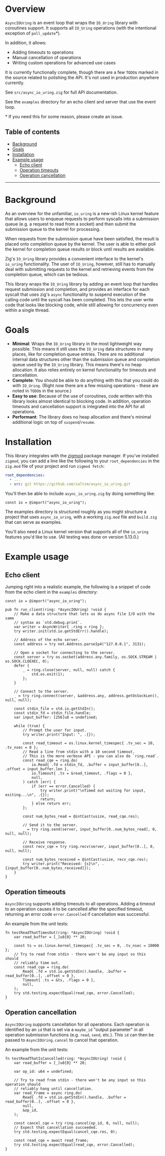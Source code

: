 
# Overview

`AsyncIOUring` is an event loop that wraps the `IO_Uring` library with coroutines
support. It supports all `IO_Uring` operations (with the intentional exception
of `poll_update`\*). 

In addition, it allows:
* Adding timeouts to operations
* Manual cancellation of operations
* Writing custom operations for advanced use cases

It is currently functionally complete, though there are a few `TODO`s marked in
the source related to polishing the API. It's not used in production anywhere currently.

See `src/async_io_uring.zig` for full API documentation.

See the `examples` directory for an echo client and server that use the event loop.

\* If you need this for some reason, please create an issue.

## Table of contents
* [Background](#background)
* [Goals](#goals)
* [Installation](#installation)
* [Example usage](#example-usage)
    * [Echo client](#echo-client)
    * [Operation timeouts](#operation-cancellation)
    * [Operation cancellation](#operation-cancellation)

---
# Background

As an overview for the unfamiliar, `io_uring` is a new-ish Linux kernel feature 
that allows users to enqueue requests to perform syscalls into a submission
queue (e.g. a request to read from a socket) and then submit the submission
queue to the kernel for processing.

When requests from the submission queue have been satisfied, the result is
placed onto completion queue by the kernel. The user is able to either poll
the kernel for completion queue results or block until results are
available.

Zig's `IO_Uring` library provides a convenient interface to the kernel's
`io_uring` functionality. The user of `IO_Uring`, however, still has to manually
deal with submitting requests to the kernel and retrieving events from the
completion queue, which can be tedious.

This library wraps the `IO_Uring` library by adding an event loop that handles
request submission and completion, and provides an interface for each syscall
that uses zig's `async` functionality to suspend execution of the calling code
until the syscall has been completed. This lets the user write code that looks
like blocking code, while still allowing for concurrency even within a single
thread.

# Goals

* **Minimal**: Wraps the `IO_Uring` library in the most lightweight way
  possible. This means it still uses the `IO_Uring` data structures in many
  places, like for completion queue entries. There are no additional internal
  data structures other than the submission queue and completion queue used by
  the `IO_Uring` library. This means there's no heap allocation. It also relies
  entirely on kernel functionality for timeouts and cancellation.
* **Complete**: You should be able to do anything with this that you could do
  with `IO_Uring`. (Right now there are a few missing operations - these are
  noted in `TODO`s in the source.)
* **Easy to use**: Because of the use of coroutines, code written with this
  library looks almost identical to blocking code. In addition, operation
  timeouts and cancellation support is integrated into the API for all operations.
* **Performant**: The library does no heap allocation and there's minimal
  additional logic on top of `suspend`/`resume`.

# Installation 

This library integrates with the [zigmod](https://github.com/nektro/zigmod)
package manager. If you've installed `zigmod`, you can add a line like the
following to your `root_dependencies` in the `zig.mod` file of your project 
and run `zigmod fetch`:
```yml
root_dependencies:
  - ...
  - src: git https://github.com/saltzm/async_io_uring.git
```

You'll then be able to include `async_io_uring.zig` by doing something like:
```zig
const io = @import("async_io_uring");
```

The examples directory is structured roughly as you might structure a project
that uses `async_io_uring`, with a working `zig.mod` file and `build.zig` that
can serve as examples.

You'll also need a Linux kernel version that supports all of the `io_uring`
features you'd like to use. (All testing was done on version 5.13.0.)

# Example usage

## Echo client

Jumping right into a realistic example, the following is a snippet of code from
the echo client in the `examples` directory:

```zig
const io = @import("async_io_uring");

pub fn run_client(ring: *AsyncIOUring) !void {
    // Make a data structure that lets us do async file I/O with the same
    // syntax as `std.debug.print`.
    var writer = AsyncWriter{ .ring = ring };
    try writer.init(std.io.getStdErr().handle);

    // Address of the echo server.
    const address = try net.Address.parseIp4("127.0.0.1", 3131);

    // Open a socket for connecting to the server.
    const server = try os.socket(address.any.family, os.SOCK.STREAM | os.SOCK.CLOEXEC, 0);
    defer {
        _ = ring.close(server, null, null) catch {
            std.os.exit(1);
        };
    }

    // Connect to the server.
    _ = try ring.connect(server, &address.any, address.getOsSockLen(), null, null);

    const stdin_file = std.io.getStdIn();
    const stdin_fd = stdin_file.handle;
    var input_buffer: [256]u8 = undefined;

    while (true) {
        // Prompt the user for input.
        try writer.print("Input: ", .{});

        const read_timeout = os.linux.kernel_timespec{ .tv_sec = 10, .tv_nsec = 0 };
        // Read a line from stdin with a 10 second timeout.
        // This is the more verbose API - you can also do `ring.read`.
        const read_cqe = ring.do(
            io.Read{ .fd = stdin_fd, .buffer = input_buffer[0..], .offset = input_buffer.len },
            io.Timeout{ .ts = &read_timeout, .flags = 0 },
            null,
        ) catch |err| {
            if (err == error.Cancelled) {
                try writer.print("\nTimed out waiting for input, exiting...\n", .{});
                return;
            } else return err;
        };

        const num_bytes_read = @intCast(usize, read_cqe.res);

        // Send it to the server.
        _ = try ring.send(server, input_buffer[0..num_bytes_read], 0, null, null);

        // Receive response.
        const recv_cqe = try ring.recv(server, input_buffer[0..], 0, null, null);

        const num_bytes_received = @intCast(usize, recv_cqe.res);
        try writer.print("Received: {s}\n", .{input_buffer[0..num_bytes_received]});
    }
}
```

## Operation timeouts

`AsyncIOUring` supports adding timeouts to all operations. Adding a timeout to
an operation causes it to be cancelled after the specified timeout, returning
an error code `error.Cancelled` if cancellation was successful.

An example from the unit tests:

```zig
fn testReadThatTimesOut(ring: *AsyncIOUring) !void {
    var read_buffer = [_]u8{0} ** 20;

    const ts = os.linux.kernel_timespec{ .tv_sec = 0, .tv_nsec = 10000 };
    // Try to read from stdin - there won't be any input so this should
    // reliably time out.
    const read_cqe = ring.do(
        Read{ .fd = std.io.getStdIn().handle, .buffer = read_buffer[0..], .offset = 0 },
        Timeout{ .ts = &ts, .flags = 0 },
        null,
    );
    try std.testing.expectEqual(read_cqe, error.Cancelled);
}
```

## Operation cancellation

`AsyncIOUring` supports cancellation for all operations. Each operation is 
identified by an `id` that is set via a `maybe_id` "output parameter" in all
operation submission functions (e.g. `read`, `send`, etc.). This `id` can then
be passed to `AsyncIOUring.cancel` to cancel that operation.

An example from the unit tests:

```zig
fn testReadThatIsCancelled(ring: *AsyncIOUring) !void {
    var read_buffer = [_]u8{0} ** 20;

    var op_id: u64 = undefined;

    // Try to read from stdin - there won't be any input so this operation should
    // reliably hang until cancellation.
    var read_frame = async ring.do(
        Read{ .fd = std.io.getStdIn().handle, .buffer = read_buffer[0..], .offset = 0 },
        null,
        &op_id,
    );

    const cancel_cqe = try ring.cancel(op_id, 0, null, null);
    // Expect that cancellation succeeded.
    try std.testing.expectEqual(cancel_cqe.res, 0);

    const read_cqe = await read_frame;
    try std.testing.expectEqual(read_cqe, error.Cancelled);
}
```
